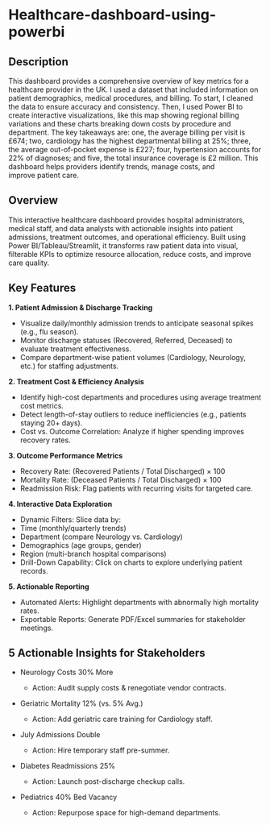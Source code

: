 # Healthcare-dashboard-using-powerbi

## Description 
This dashboard provides a comprehensive overview of key metrics for a healthcare provider in the UK. I used a dataset that included information on patient demographics, medical procedures, and billing. To start, I cleaned the data to ensure accuracy and consistency. Then, I used Power BI to create interactive visualizations, like this map showing regional billing variations and these charts breaking down costs by procedure and department. The key takeaways are: one, the average billing per visit is £674; two, cardiology has the highest departmental billing at 25%; three, the average out-of-pocket expense is £227; four, hypertension accounts for 22% of diagnoses; and five, the total insurance coverage is £2 million. This dashboard helps providers identify trends, manage costs, and improve patient care.

## Overview

This interactive healthcare dashboard provides hospital administrators, medical staff, and data analysts with actionable insights into patient admissions, treatment outcomes, and operational efficiency. Built using Power BI/Tableau/Streamlit, it transforms raw patient data into visual, filterable KPIs to optimize resource allocation, reduce costs, and improve care quality.

## Key Features
**1. Patient Admission & Discharge Tracking**
- Visualize daily/monthly admission trends to anticipate seasonal spikes (e.g., flu season).
- Monitor discharge statuses (Recovered, Referred, Deceased) to evaluate treatment effectiveness.
- Compare department-wise patient volumes (Cardiology, Neurology, etc.) for staffing adjustments.

**2. Treatment Cost & Efficiency Analysis**
- Identify high-cost departments and procedures using average treatment cost metrics.
- Detect length-of-stay outliers to reduce inefficiencies (e.g., patients staying 20+ days).
- Cost vs. Outcome Correlation: Analyze if higher spending improves recovery rates.

**3. Outcome Performance Metrics**
- Recovery Rate: (Recovered Patients / Total Discharged) × 100
- Mortality Rate: (Deceased Patients / Total Discharged) × 100
- Readmission Risk: Flag patients with recurring visits for targeted care.

**4. Interactive Data Exploration**
- Dynamic Filters: Slice data by:
- Time (monthly/quarterly trends)
- Department (compare Neurology vs. Cardiology)
- Demographics (age groups, gender)
- Region (multi-branch hospital comparisons)
- Drill-Down Capability: Click on charts to explore underlying patient records.

**5. Actionable Reporting**
- Automated Alerts: Highlight departments with abnormally high mortality rates.
- Exportable Reports: Generate PDF/Excel summaries for stakeholder meetings.

## 5 Actionable Insights for Stakeholders
- Neurology Costs 30% More
    - Action: Audit supply costs & renegotiate vendor contracts.

- Geriatric Mortality 12% (vs. 5% Avg.)
    - Action: Add geriatric care training for Cardiology staff.

- July Admissions Double
    - Action: Hire temporary staff pre-summer.

- Diabetes Readmissions 25%
    - Action: Launch post-discharge checkup calls.

- Pediatrics 40% Bed Vacancy
    - Action: Repurpose space for high-demand departments.


